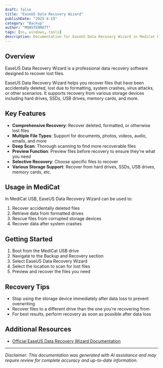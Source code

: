 ```yaml
---
draft: false
title: "EaseUS Data Recovery Wizard"
publishDate: "2025-4-19"
category: "Backup"
author: "MON5TERMATT"
tags: [os, windows, tools]
description: Documentation for EaseUS Data Recovery Wizard in MediCat USB
---
```


## Overview
EaseUS Data Recovery Wizard is a professional data recovery software designed to recover lost files.

EaseUS Data Recovery Wizard helps you recover files that have been accidentally deleted, lost due to formatting, system crashes, virus attacks, or other scenarios. It supports recovery from various storage devices including hard drives, SSDs, USB drives, memory cards, and more.

## Key Features

- **Comprehensive Recovery**: Recover deleted, formatted, or otherwise lost files
- **Multiple File Types**: Support for documents, photos, videos, audio, emails, and more
- **Deep Scan**: Thorough scanning to find more recoverable files
- **Preview Function**: Preview files before recovery to ensure they're what you need
- **Selective Recovery**: Choose specific files to recover
- **Various Storage Support**: Recover from hard drives, SSDs, USB drives, memory cards, etc.

## Usage in MediCat

In MediCat USB, EaseUS Data Recovery Wizard can be used to:

1. Recover accidentally deleted files
2. Retrieve data from formatted drives
3. Rescue files from corrupted storage devices
4. Recover data after system crashes

## Getting Started

1. Boot from the MediCat USB drive
2. Navigate to the Backup and Recovery section
3. Select EaseUS Data Recovery Wizard
4. Select the location to scan for lost files
5. Preview and recover the files you need

## Recovery Tips

- Stop using the storage device immediately after data loss to prevent overwriting
- Recover files to a different drive than the one you're recovering from
- For best results, perform recovery as soon as possible after data loss

## Additional Resources

- [Official EaseUS Data Recovery Wizard Documentation](https://www.easeus.com/support-center/)

---

*Disclaimer: This documentation was generated with AI assistance and may require review for complete accuracy and up-to-date information.*
